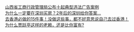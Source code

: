   
[山西省工商行政管理局公布十起典型违法广告案例](http://www.dianyue.me/archives/252/7zkjwps88omf46r8/)  
[为什么一定要在深圳买房？2年后的深圳给你答案…](http://www.dianyue.me/archives/181/id2frub66gefshea/)  
[去香港必做的15件事！没做这些事，都不好意思说自己去过香港！](http://www.dianyue.me/archives/714/7gpdn7tp6w7cvoct/)  
[为什么贾跃亭这样的老赖，还是比你富有?](http://www.dianyue.me/archives/252/y24y1tfh1v6dfyg4/)